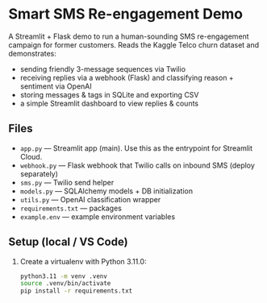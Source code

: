 # Smart SMS Re-engagement Demo

A Streamlit + Flask demo to run a human-sounding SMS re-engagement campaign for former customers. Reads the Kaggle Telco churn dataset and demonstrates:
- sending friendly 3-message sequences via Twilio
- receiving replies via a webhook (Flask) and classifying reason + sentiment via OpenAI
- storing messages & tags in SQLite and exporting CSV
- a simple Streamlit dashboard to view replies & counts

## Files
- `app.py` — Streamlit app (main). Use this as the entrypoint for Streamlit Cloud.
- `webhook.py` — Flask webhook that Twilio calls on inbound SMS (deploy separately)
- `sms.py` — Twilio send helper
- `models.py` — SQLAlchemy models + DB initialization
- `utils.py` — OpenAI classification wrapper
- `requirements.txt` — packages
- `example.env` — example environment variables

## Setup (local / VS Code)
1. Create a virtualenv with Python 3.11.0:
   ```bash
   python3.11 -m venv .venv
   source .venv/bin/activate
   pip install -r requirements.txt
